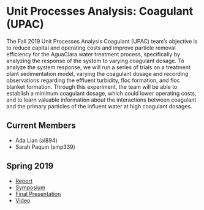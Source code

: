 # Unit Processes Analysis: Coagulant (UPAC)
The Fall 2019 Unit Processes Analysis Coagulant (UPAC) team’s objective is to reduce capital and operating costs and improve particle removal efficiency for the AguaClara water treatment process, specifically by analyzing the response of the system to varying coagulant dosage. To analyze the system response, we will run a series of trials on a treatment plant sedimentation model, varying the coagulant dosage and recording observations regarding the effluent turbidity, floc formation, and floc blanket formation. Through this experiment, the team will be able to establish a minimum coagulant dosage, which could lower operating costs, and to learn valuable information about the interactions between coagulant and the primary particles of the influent water at high coagulant dosages.

## Current Members 
* Ada Lian (al894) 
* Sarah Paquin (smp339) 

## Spring 2019
* [Report](https://github.com/AguaClara/Floc_coagulant/blob/master/Second_Report_Draft_UPA_Coagulant.ipynb)
* [Symposium](https://docs.google.com/presentation/d/1dVlVuRTzcdeqtzu9DQawzd2ZevpWPfZ2GvQv3ysUJts/edit?usp=sharing)
* [Final Presentation](https://docs.google.com/presentation/d/17R9R3yaxf0KFc-gN-TxP1hMPx_3xMuoKo7blyDR1--c/edit?usp=sharing)
* [Video](https://www.youtube.com/watch?v=pupIdx8HcZU&list=PLhsGtpY8ipdbPRIXbSapShc0mjhFR_Nzr&index=8&t=310s)

